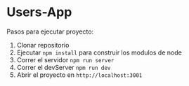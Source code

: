 # Users-App

Pasos para ejecutar proyecto:

1. Clonar repositorio
2. Ejecutar ``` npm install ``` para construir los modulos de node
3. Correr el servidor  ``` npm run server ```
3. Correr el devServer ``` npm run dev ```
4. Abrir el proyecto en ``` http://localhost:3001 ```

